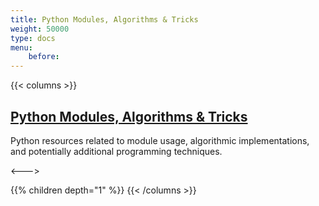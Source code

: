 ```yaml
---
title: Python Modules, Algorithms & Tricks 
weight: 50000
type: docs
menu:
    before:
---
```


{{< columns >}}
## <u> Python Modules, Algorithms & Tricks </u>
Python resources related to module usage, algorithmic implementations, and potentially additional programming techniques.

<--->

{{% children depth="1"  %}}
{{< /columns >}}